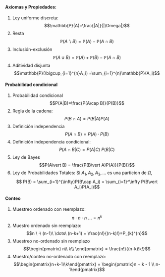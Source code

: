 #### Axiomas y Propiedades: 
1. Ley uniforme discreta: $$\mathbb{P}(A)=\frac{|A|}{|\Omega|}$$
2. Resta 
$$\mathbb{P}(A\backslash B)=\mathbb{P}(A)-\mathbb{P}(A\cap B)$$
3. Inclusión-exclusión 
$$\mathbb{P}(A\cup B) = \mathbb{P}(A)+\mathbb{P}(B)-\mathbb{P}(A\cap B)$$
4. Aditividad disjunta 
$$\mathbb{P}(\bigcup_{i=1}^{n}A_i) =\sum_{i=1}^{n}\mathbb{P}(A_i)$$
#### Probabilidad condicional 
1.  Probabilidad condicional 
$$P(A|B)=\frac{P(A\cap B)}{P(B)}$$
2. Regla de la cadena: 
$$P(B\cap A)= P(B|A)P(A)$$
3. Definición independencia 
$$P(A\cap B)=P(A)\; ·\;P(B)$$
4. Definición independencia condicional: 
$$P(A\cap B\vert C) = P(A\vert C)\ P(B\vert C)$$
5. Ley de Bayes 
$$P(A\vert B) = \frac{P(B\vert A)P(A)}{P(B)}$$
6. Ley de Probabilidades Totales: Si $A_1, A_2, A_3, \dots$ es una particion de $\Omega$,
$$ P(B) = \sum_{i=1}^{\infty}P(B\cap A_i) = \sum_{i=1}^\infty P(B\vert A_i)P(A_i)$$
#### Conteo 
1. Muestreo ordenado con reemplazo: 
$$n\ ·\ n\ ·\ n\ \dots = n^k$$
2. Muestro ordenado sin reemplazo: 
$$n \ ·\ (n-1)\ \dots\ (n-k+1) = \frac{n!}{(n-k)!}=P_{k}^{n}$$
3. Muestreo no-ordenado sin reemplazo 
$$\begin{pmatrix}
n\\ 
k\\
\end{pmatrix} = \frac{n!}{(n-k)!k!}$$
4. Muestro/conteo no-ordenado con reemplazo:
$$\begin{pmatrix}n+k-1\\k\end{pmatrix} = \begin{pmatrix}n + k - 1 \\ n-1\end{pmatrix}$$